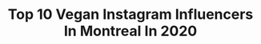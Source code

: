 ---
title: Top 10 Vegan Instagram Influencers In Montreal In 2020
description: >-
  Find top vegan Instagram influencers in Montreal in 2020. Most popular hashtags: #vegan #montreal #instafood #feedfeed.
platform: Instagram
hits: 30
text_top: Analyze the best Instagram accounts on inBeat.
text_bottom: Our database has 30 Instagram influencers like this in Montreal, Canada for you to work with.
profiles:
  - username: "ehvegan"
    fullname: >-
      Vic and Chris
    bio: >-
      ✌️ foodies & travelers ❤️ vegan for the animals 🌱 let's work together ↠ vicandchris@ehvegan.com 🔰 new on the blog:
    location: "Canada"
    followers: 39914
    engagement: 166
    commentsToLikes: 0.052379
    id: ck0w2oggcpejw0i19gbu2hfsd
    verified: false
    hashtags: "#feedfeed, #mtlvegan, #veganquebec, #veganbaking"
  - username: "jellybeaneats"
    fullname: >-
      Jellybeaneats (Alex) 🇨🇦🇵🇹🇮🇹
    bio: >-
      🏡 Home Cook 🐟 Pescatarian 💚 Eat well to live well 💭Follow for meal inspiration/recipes 🍽 Montreal restaurants 📸 Sonny a6000 +iPhone XR
    location: "Canada"
    followers: 8749
    engagement: 434
    commentsToLikes: 0.284207
    id: ck8tb7ei0uldr0j78xsmsmyc3
    verified: false
    hashtags: "#mtlblog, #plantbasedrecipe, #food52, #foodphotographer"
  - username: "phcantin"
    fullname: >-
      PH Cantin
    bio: >-
      29 ans, Montréal 🌱 @sansfiltrepodcast @veganemaispasplate Podcast avec @leaclermontdion ⬇️ ph@kovalmarketing.com
    location: "Canada"
    followers: 118849
    engagement: 141
    commentsToLikes: 0.074159
    id: ck6uidzr1ej5h0j71wflwbdur
    verified: true
    hashtags: "#vmpp, #podcast, #sansfiltre, #balado"
  - username: "fulltimefoooodie"
    fullname: >-
      Nath | Montreal Food Blogger
    bio: >-
      🍽Eat with me all over Montreal 📸Food Photographer⁣ ✨Content Creator 💌DM/email for collabs⁣/invites 😋Always hungry
    location: "Canada"
    followers: 14997
    engagement: 623
    commentsToLikes: 0.497647
    id: ck0u68j5b18vz0i19tdk9l14t
    verified: false
    hashtags: "#mtlresto, #montrealer, #sweets, #mtlfoodblog"
  - username: "sugaredcoconut"
    fullname: >-
      Steph ✻  Sugared Coconut
    bio: >-
      ✻ sharing allergy-friendly vegan recipes ✻ always gluten-free and nut-free ✻ 80% food | 20% sustainable + clean living ✻ based in Montreal go↧
    location: "Canada"
    followers: 34877
    engagement: 135
    commentsToLikes: 0.138223
    id: ck0u0uxejuvmt0i19ys5qt2mt
    verified: false
    hashtags: "#grainfree, #nutfree, #glutenfree, #oilfree"
  - username: "tamara.kb"
    fullname: >-
      Tamara Kristen Balazsovits
    bio: >-
      Owner - @urthbrand Content creator - @streetsoftoronto ⠀⠀⠀⠀ Model 📸✈🌏 🔹️Toronto - Sutherland 🔹️Miami - CGM 🔹️Montreal - Folio ⠀⠀⠀⠀⠀⠀⠀⠀⠀⠀⠀⠀⠀⠀⠀⠀⠀⠀⠀⠀⠀⠀
    location: "Canada"
    followers: 42437
    engagement: 247
    commentsToLikes: 0.055447
    id: ck139hfpslbg40i19m43xt0as
    verified: false
    hashtags: "#nothingnew, #supportlocal, #toronto, #toreats"
  - username: "zakatuche"
    fullname: >-
      兎 EL CONEJO REY 🐇
    bio: >-
      Zacatuche. del náhuat "zacatl",zacate, y "tochtli", conejo. Especie única encontrada en México. Diseñador Web | Yoga | Geek | Pokémon Trainer | Vegan
    location: "Canada"
    followers: 17948
    engagement: 549
    commentsToLikes: 0.004846
    id: ckap27w8dxrdv0i783phl10kl
    verified: false
    hashtags: "#geek, #travel, #rabbit, #foot"
  - username: "lu.cha.biao"
    fullname: >-
      JADE 🇿🇦/🇨🇳
    bio: >-
      MGMT: • @foliosociety_ @foliomontreal 💌booking: marine@foliomontreal.com 📍Montreal DISCOUNT @yesstyle : LUCHA17
    location: "Canada"
    followers: 2646
    engagement: 1287
    commentsToLikes: 0.044354
    id: ck5zpbr4psdkd0i14zqrnz4v1
    verified: false
    hashtags: "#style, #sunny, #like4follow, #fashion"
  - username: "sherbatov"
    fullname: >-
      Eliezer Sherbatov
    bio: >-
      Professional Hockey Player - (Polska) 🇨🇦From Montreal 🇮🇱Born in Israël 🇷🇺Русский говорящий 🎹Pianist 🌱Vegan lover @sherbatovgym @sherbatovfit
    location: "Canada"
    followers: 28665
    engagement: 408
    commentsToLikes: 0.044338
    id: ck5cgfgqyoqgj0i113j7go62b
    verified: false
    hashtags: "#covid19, #poland, #coronavirus, #ootd"
  - username: "justgreen_904"
    fullname: >-
      💚Justin Vachon💚
    bio: >-
      🌱Passion for plants,green living 🦋Animals and Nature 🎨Arts and Design 📸All pictures are my own (iPhone7) 👬@john.oue 🇨🇦 From Montreal, Quebec
    location: "Canada"
    followers: 2356
    engagement: 1294
    commentsToLikes: 0.048188
    id: ckaoydz6gh4360i78cq5w3gtc
    verified: false
    hashtags: "#plantcollection, #aroidsofinstagram, #plantdecor, #plants"
---
